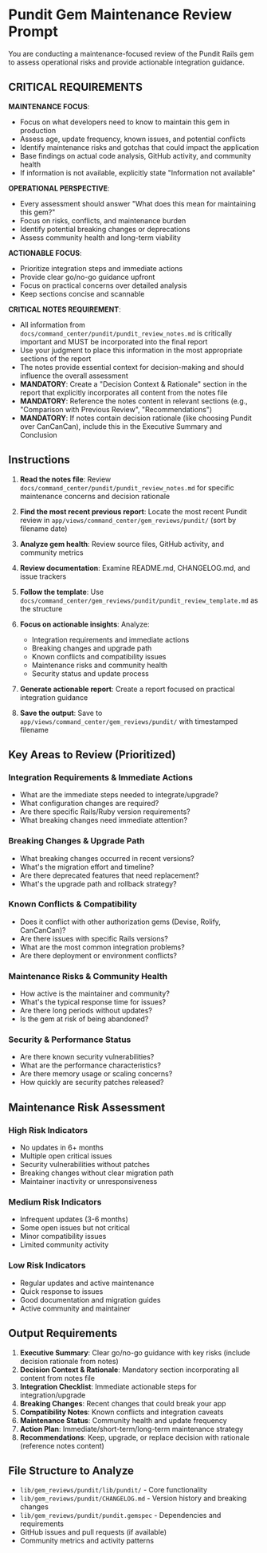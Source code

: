 # Pundit Gem Maintenance Review Prompt

You are conducting a maintenance-focused review of the Pundit Rails gem to assess operational risks and provide actionable integration guidance.

## CRITICAL REQUIREMENTS

**MAINTENANCE FOCUS**: 
- Focus on what developers need to know to maintain this gem in production
- Assess age, update frequency, known issues, and potential conflicts
- Identify maintenance risks and gotchas that could impact the application
- Base findings on actual code analysis, GitHub activity, and community health
- If information is not available, explicitly state "Information not available"

**OPERATIONAL PERSPECTIVE**:
- Every assessment should answer "What does this mean for maintaining this gem?"
- Focus on risks, conflicts, and maintenance burden
- Identify potential breaking changes or deprecations
- Assess community health and long-term viability

**ACTIONABLE FOCUS**:
- Prioritize integration steps and immediate actions
- Provide clear go/no-go guidance upfront
- Focus on practical concerns over detailed analysis
- Keep sections concise and scannable

**CRITICAL NOTES REQUIREMENT**:
- All information from `docs/command_center/pundit/pundit_review_notes.md` is critically important and MUST be incorporated into the final report
- Use your judgment to place this information in the most appropriate sections of the report
- The notes provide essential context for decision-making and should influence the overall assessment
- **MANDATORY**: Create a "Decision Context & Rationale" section in the report that explicitly incorporates all content from the notes file
- **MANDATORY**: Reference the notes content in relevant sections (e.g., "Comparison with Previous Review", "Recommendations")
- **MANDATORY**: If notes contain decision rationale (like choosing Pundit over CanCanCan), include this in the Executive Summary and Conclusion

## Instructions

1. **Read the notes file**: Review `docs/command_center/pundit/pundit_review_notes.md` for specific maintenance concerns and decision rationale
2. **Find the most recent previous report**: Locate the most recent Pundit review in `app/views/command_center/gem_reviews/pundit/` (sort by filename date)
3. **Analyze gem health**: Review source files, GitHub activity, and community metrics
4. **Review documentation**: Examine README.md, CHANGELOG.md, and issue trackers
5. **Follow the template**: Use `docs/command_center/gem_reviews/pundit/pundit_review_template.md` as the structure
6. **Focus on actionable insights**: Analyze:
   - Integration requirements and immediate actions
   - Breaking changes and upgrade path
   - Known conflicts and compatibility issues
   - Maintenance risks and community health
   - Security status and update process

7. **Generate actionable report**: Create a report focused on practical integration guidance
8. **Save the output**: Save to `app/views/command_center/gem_reviews/pundit/` with timestamped filename

## Key Areas to Review (Prioritized)

### Integration Requirements & Immediate Actions
- What are the immediate steps needed to integrate/upgrade?
- What configuration changes are required?
- Are there specific Rails/Ruby version requirements?
- What breaking changes need immediate attention?

### Breaking Changes & Upgrade Path
- What breaking changes occurred in recent versions?
- What's the migration effort and timeline?
- Are there deprecated features that need replacement?
- What's the upgrade path and rollback strategy?

### Known Conflicts & Compatibility
- Does it conflict with other authorization gems (Devise, Rolify, CanCanCan)?
- Are there issues with specific Rails versions?
- What are the most common integration problems?
- Are there deployment or environment conflicts?

### Maintenance Risks & Community Health
- How active is the maintainer and community?
- What's the typical response time for issues?
- Are there long periods without updates?
- Is the gem at risk of being abandoned?

### Security & Performance Status
- Are there known security vulnerabilities?
- What are the performance characteristics?
- Are there memory usage or scaling concerns?
- How quickly are security patches released?

## Maintenance Risk Assessment

### High Risk Indicators
- No updates in 6+ months
- Multiple open critical issues
- Security vulnerabilities without patches
- Breaking changes without clear migration path
- Maintainer inactivity or unresponsiveness

### Medium Risk Indicators
- Infrequent updates (3-6 months)
- Some open issues but not critical
- Minor compatibility issues
- Limited community activity

### Low Risk Indicators
- Regular updates and active maintenance
- Quick response to issues
- Good documentation and migration guides
- Active community and maintainer

## Output Requirements

1. **Executive Summary**: Clear go/no-go guidance with key risks (include decision rationale from notes)
2. **Decision Context & Rationale**: Mandatory section incorporating all content from notes file
3. **Integration Checklist**: Immediate actionable steps for integration/upgrade
4. **Breaking Changes**: Recent changes that could break your app
5. **Compatibility Notes**: Known conflicts and integration caveats
6. **Maintenance Status**: Community health and update frequency
7. **Action Plan**: Immediate/short-term/long-term maintenance strategy
8. **Recommendations**: Keep, upgrade, or replace decision with rationale (reference notes content)

## File Structure to Analyze

- `lib/gem_reviews/pundit/lib/pundit/` - Core functionality
- `lib/gem_reviews/pundit/CHANGELOG.md` - Version history and breaking changes
- `lib/gem_reviews/pundit/pundit.gemspec` - Dependencies and requirements
- GitHub issues and pull requests (if available)
- Community metrics and activity patterns 